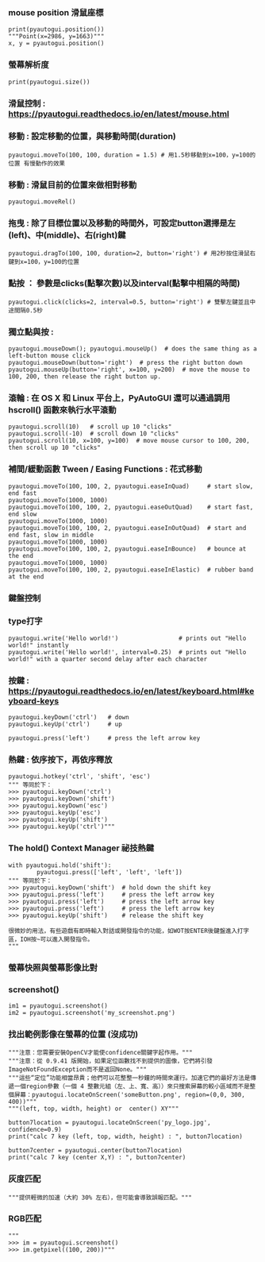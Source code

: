 ### mouse position 滑鼠座標
    print(pyautogui.position())
    """Point(x=2986, y=1663)"""
    x, y = pyautogui.position()

### 螢幕解析度
    print(pyautogui.size())



### 滑鼠控制 : https://pyautogui.readthedocs.io/en/latest/mouse.html

### 移動 : 設定移動的位置，與移動時間(duration)
    pyautogui.moveTo(100, 100, duration = 1.5) # 用1.5秒移動到x=100，y=100的位置 有慢動作的效果

### 移動 : 滑鼠目前的位置來做相對移動
    pyautogui.moveRel()


### 拖曳 : 除了目標位置以及移動的時間外，可設定button選擇是左(left)、中(middle)、右(right)鍵
    pyautogui.dragTo(100, 100, duration=2, button='right') # 用2秒按住滑鼠右鍵到x=100，y=100的位置


### 點按 ： 參數是clicks(點擊次數)以及interval(點擊中相隔的時間)
    pyautogui.click(clicks=2, interval=0.5, button='right') # 雙擊左鍵並且中途間隔0.5秒

### 獨立點與按 :
    pyautogui.mouseDown(); pyautogui.mouseUp()  # does the same thing as a left-button mouse click
    pyautogui.mouseDown(button='right')  # press the right button down
    pyautogui.mouseUp(button='right', x=100, y=200)  # move the mouse to 100, 200, then release the right button up.


### 滾輪 : 在 OS X 和 Linux 平台上，PyAutoGUI 還可以通過調用 hscroll() 函數來執行水平滾動
    pyautogui.scroll(10)   # scroll up 10 "clicks"
    pyautogui.scroll(-10)  # scroll down 10 "clicks"
    pyautogui.scroll(10, x=100, y=100)  # move mouse cursor to 100, 200, then scroll up 10 "clicks"


### 補間/緩動函數 Tween / Easing Functions : 花式移動
    pyautogui.moveTo(100, 100, 2, pyautogui.easeInQuad)     # start slow, end fast
    pyautogui.moveTo(1000, 1000)
    pyautogui.moveTo(100, 100, 2, pyautogui.easeOutQuad)    # start fast, end slow
    pyautogui.moveTo(1000, 1000)
    pyautogui.moveTo(100, 100, 2, pyautogui.easeInOutQuad)  # start and end fast, slow in middle
    pyautogui.moveTo(1000, 1000)
    pyautogui.moveTo(100, 100, 2, pyautogui.easeInBounce)   # bounce at the end
    pyautogui.moveTo(1000, 1000)
    pyautogui.moveTo(100, 100, 2, pyautogui.easeInElastic)  # rubber band at the end



### 鍵盤控制

### type打字
    pyautogui.write('Hello world!')                 # prints out "Hello world!" instantly
    pyautogui.write('Hello world!', interval=0.25)  # prints out "Hello world!" with a quarter second delay after each character

### 按鍵 : https://pyautogui.readthedocs.io/en/latest/keyboard.html#keyboard-keys
    pyautogui.keyDown('ctrl')   # down
    pyautogui.keyUp('ctrl')     # up

    pyautogui.press('left')     # press the left arrow key

### 熱鍵 : 依序按下，再依序釋放
    pyautogui.hotkey('ctrl', 'shift', 'esc')
    """ 等同於下：
    >>> pyautogui.keyDown('ctrl')
    >>> pyautogui.keyDown('shift')
    >>> pyautogui.keyDown('esc')
    >>> pyautogui.keyUp('esc')
    >>> pyautogui.keyUp('shift')
    >>> pyautogui.keyUp('ctrl')"""

### The hold() Context Manager 祕技熱鍵
    with pyautogui.hold('shift'):
            pyautogui.press(['left', 'left', 'left'])
    """ 等同於下：
    >>> pyautogui.keyDown('shift')  # hold down the shift key
    >>> pyautogui.press('left')     # press the left arrow key
    >>> pyautogui.press('left')     # press the left arrow key
    >>> pyautogui.press('left')     # press the left arrow key
    >>> pyautogui.keyUp('shift')    # release the shift key

    很微妙的用法，有些遊戲有即時輸入對話或開發指令的功能，如WOT按ENTER後鍵盤進入打字區，IOH按~可以進入開發指令。
    """


### 螢幕快照與螢幕影像比對

### screenshot()
    im1 = pyautogui.screenshot()
    im2 = pyautogui.screenshot('my_screenshot.png')


### 找出範例影像在螢幕的位置 (沒成功)
    """注意：您需要安裝OpenCV才能使confidence關鍵字起作用。"""
    """注意：從 0.9.41 版開始，如果定位函數找不到提供的圖像，它們將引發ImageNotFoundException而不是返回None。"""
    """這些“定位”功能相當昂貴；他們可以花整整一秒鐘的時間來運行。加速它們的最好方法是傳遞一個region參數（一個 4 整數元組（左、上、寬、高））來只搜索屏幕的較小區域而不是整個屏幕：pyautogui.locateOnScreen('someButton.png', region=(0,0, 300, 400))"""
    """(left, top, width, height) or  center() XY"""

    button7location = pyautogui.locateOnScreen('py_logo.jpg', confidence=0.9)
    print("calc 7 key (left, top, width, height) : ", button7location)

    button7center = pyautogui.center(button7location)
    print("calc 7 key (center X,Y) : ", button7center)

### 灰度匹配
    """提供輕微的加速（大約 30% 左右），但可能會導致誤報匹配。"""

### RGB匹配
    """
    >>> im = pyautogui.screenshot()
    >>> im.getpixel((100, 200))"""

